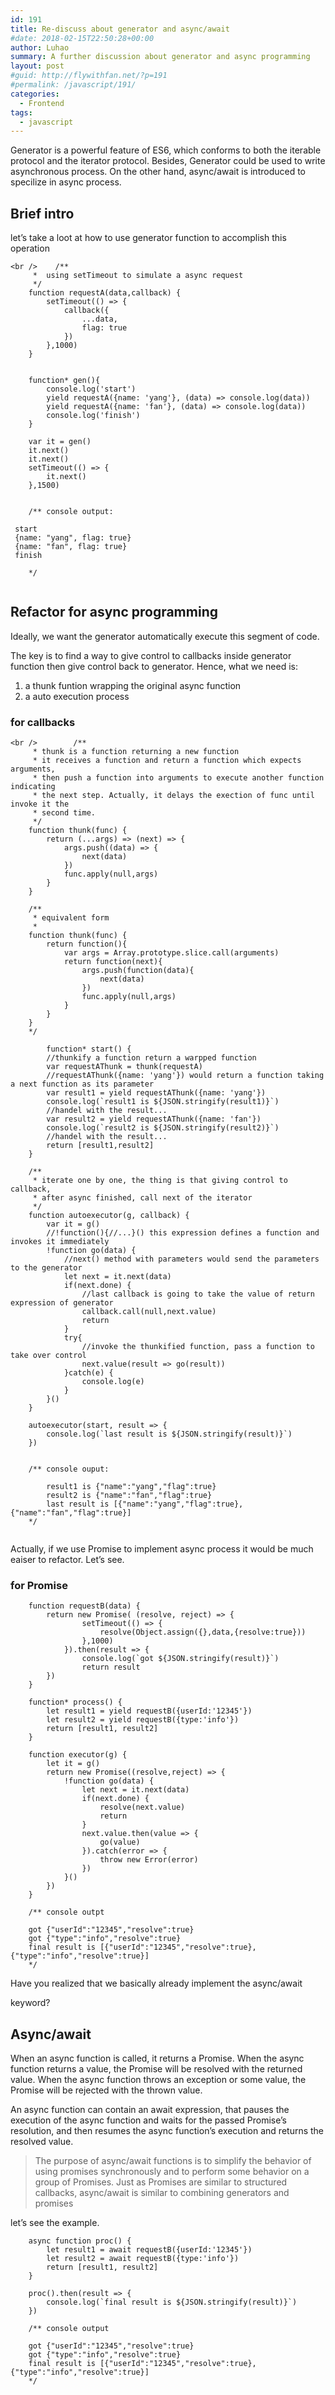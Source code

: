 ```yaml
---
id: 191
title: Re-discuss about generator and async/await
#date: 2018-02-15T22:50:28+00:00
author: Luhao
summary: A further discussion about generator and async programming
layout: post
#guid: http://flywithfan.net/?p=191
#permalink: /javascript/191/
categories:
  - Frontend
tags:
  - javascript
---
```

Generator is a powerful feature of ES6, which conforms to both the iterable protocol and the iterator protocol. Besides, Generator could be used to write asynchronous process. On the other hand, async/await is introduced to specilize in async process.

## Brief intro

let&#8217;s take a loot at how to use generator function to accomplish this operation

<pre class="line-numbers prism-highlight" data-start="1"><code class="language-javascript">&lt;br />    /**
     *  using setTimeout to simulate a async request 
     */
    function requestA(data,callback) {
        setTimeout(() =&gt; {
            callback({
                ...data,
                flag: true
            })
        },1000)
    }


    function* gen(){
        console.log('start')
        yield requestA({name: 'yang'}, (data) =&gt; console.log(data))
        yield requestA({name: 'fan'}, (data) =&gt; console.log(data))
        console.log('finish')
    }

    var it = gen()
    it.next()
    it.next()
    setTimeout(() =&gt; {
        it.next()
    },1500)


    /** console output:

 start
 {name: "yang", flag: true}
 {name: "fan", flag: true}
 finish

    */

</code></pre>

## Refactor for async programming

Ideally, we want the generator automatically execute this segment of code.

The key is to find a way to give control to callbacks inside generator function then give control back to generator. Hence, what we need is:

  1. a thunk funtion wrapping the original async function
  2. a auto execution process

### for callbacks

<pre class="line-numbers prism-highlight" data-start="1"><code class="language-javascript">&lt;br />        /**
     * thunk is a function returning a new function
     * it receives a function and return a function which expects arguments,
     * then push a function into arguments to execute another function indicating
     * the next step. Actually, it delays the exection of func until invoke it the 
     * second time.
     */
    function thunk(func) {
        return (...args) =&gt; (next) =&gt; {
            args.push((data) =&gt; {
                next(data)
            })
            func.apply(null,args)
        }
    }

    /**
     * equivalent form
     *
    function thunk(func) {
        return function(){
            var args = Array.prototype.slice.call(arguments)
            return function(next){
                args.push(function(data){
                    next(data)
                })
                func.apply(null,args)
            }
        }
    }
    */

        function* start() {
        //thunkify a function return a warpped function
        var requestAThunk = thunk(requestA)
        //requestAThunk({name: 'yang'}) would return a function taking a next function as its parameter
        var result1 = yield requestAThunk({name: 'yang'})
        console.log(`result1 is ${JSON.stringify(result1)}`)
        //handel with the result...
        var result2 = yield requestAThunk({name: 'fan'})
        console.log(`result2 is ${JSON.stringify(result2)}`)
        //handel with the result...
        return [result1,result2]        
    }

    /**
     * iterate one by one, the thing is that giving control to callback,
     * after async finished, call next of the iterator
     */ 
    function autoexecutor(g, callback) {
        var it = g()
        //!function(){//...}() this expression defines a function and invokes it immediately
        !function go(data) {
            //next() method with parameters would send the parameters to the generator
            let next = it.next(data)
            if(next.done) {
                //last callback is going to take the value of return expression of generator
                callback.call(null,next.value)
                return
            }
            try{
                //invoke the thunkified function, pass a function to take over control
                next.value(result =&gt; go(result))
            }catch(e) {
                console.log(e)
            }
        }()
    }

    autoexecutor(start, result =&gt; {
        console.log(`last result is ${JSON.stringify(result)}`)
    })


    /** console ouput:

        result1 is {"name":"yang","flag":true}
        result2 is {"name":"fan","flag":true}
        last result is [{"name":"yang","flag":true},{"name":"fan","flag":true}]
    */

</code></pre>

Actually, if we use Promise to implement async process it would be much eaiser to refactor. Let&#8217;s see.

### for Promise

<pre class="line-numbers prism-highlight" data-start="1"><code class="language-javascript">    function requestB(data) {
        return new Promise( (resolve, reject) =&gt; {
                setTimeout(() =&gt; {
                    resolve(Object.assign({},data,{resolve:true}))
                },1000)
            }).then(result =&gt; {
                console.log(`got ${JSON.stringify(result)}`)
                return result
        })
    }

    function* process() {
        let result1 = yield requestB({userId:'12345'})
        let result2 = yield requestB({type:'info'})
        return [result1, result2]
    }

    function executor(g) {
        let it = g()
        return new Promise((resolve,reject) =&gt; {
            !function go(data) {
                let next = it.next(data)
                if(next.done) {
                    resolve(next.value)
                    return
                }
                next.value.then(value =&gt; {
                    go(value)
                }).catch(error =&gt; {
                    throw new Error(error)
                })
            }()
        })
    }

    /** console outpt

    got {"userId":"12345","resolve":true}
    got {"type":"info","resolve":true}
    final result is [{"userId":"12345","resolve":true},{"type":"info","resolve":true}]
    */
</code></pre>

Have you realized that we basically already implement the async/await
  
keyword?

## Async/await

When an async function is called, it returns a Promise. When the async function returns a value, the Promise will be resolved with the returned value. When the async function throws an exception or some value, the Promise will be rejected with the thrown value.

An async function can contain an await expression, that pauses the execution of the async function and waits for the passed Promise&#8217;s resolution, and then resumes the async function&#8217;s execution and returns the resolved value.

> The purpose of async/await functions is to simplify the behavior of using promises synchronously and to perform some behavior on a group of Promises. Just as Promises are similar to structured callbacks, async/await is similar to combining generators and promises 

let&#8217;s see the example.

<pre class="line-numbers prism-highlight" data-start="1"><code class="language-javascript">    async function proc() {
        let result1 = await requestB({userId:'12345'})
        let result2 = await requestB({type:'info'})
        return [result1, result2]
    }

    proc().then(result =&gt; {
        console.log(`final result is ${JSON.stringify(result)}`)
    })

    /** console output

    got {"userId":"12345","resolve":true}
    got {"type":"info","resolve":true}
    final result is [{"userId":"12345","resolve":true},{"type":"info","resolve":true}]
    */

</code></pre>